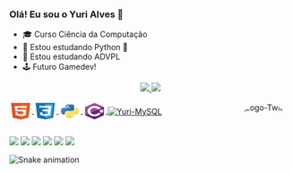 ### Olá! Eu sou o Yuri Alves 👋



- 🎓 Curso Ciência da Computação
- 📖 Estou estudando Python 🐍
- 📖 Estou estudando ADVPL
- 🕹️ Futuro Gamedev!

<div align="center">
  <a href="https://github.com/yurialvesL">
  <img height="150em" src="https://github-readme-stats.vercel.app/api?username=yurialvesL&show_icons=true&theme=dark&include_all_commits=true&count_private=true"/>
  <img height="150em" src="https://github-readme-stats.vercel.app/api/top-langs/?username=yurialvesL&layout=compact&langs_count=7&theme=dark"/>
</div>
  
  <div style="display: inline_block"><br>
  <img align="center" alt="Yuri-HTML" height="30" width="40" src="https://raw.githubusercontent.com/devicons/devicon/master/icons/html5/html5-original.svg">  
  <img align="center" alt="Yuri-CSS" height="30" width="40" src="https://raw.githubusercontent.com/devicons/devicon/master/icons/css3/css3-original.svg">
  <img align="center" alt="Yuri-Python" height="30" width="40" src="https://raw.githubusercontent.com/devicons/devicon/master/icons/python/python-original.svg">
  <img align="center" alt="Yuri-Csharp" height="30" width="40" src="https://raw.githubusercontent.com/devicons/devicon/master/icons/csharp/csharp-original.svg">
    <img align="center" alt="Yuri-MySQL" height="30" width="40" src="https://cdn.jsdelivr.net/gh/devicons/devicon/icons/mysql/mysql-original.svg" />
  <img align="right" alt="Logo-Twitch" height="150" style="border-radius:50px;" src="https://cdn.discordapp.com/attachments/794007422451580979/958121434159382578/logo_oficial1_1.png">
</div>
  
  ##
  
  <div> 
  <a href="https://www.youtube.com/channel/UCsyn5NJlHJ5AEgjA1tt_RoA" target="_blank"><img src="https://img.shields.io/badge/YouTube-FF0000?style=for-the-badge&logo=youtube&logoColor=white" target="_blank"></a>
  <a href="https://www.instagram.com/yuri_soad/" target="_blank"><img src="https://img.shields.io/badge/-Instagram-%23E4405F?style=for-the-badge&logo=instagram&logoColor=white" target="_blank"></a>
 	<a href="https://www.twitch.tv/cold_demon_" target="_blank"><img src="https://img.shields.io/badge/Twitch-9146FF?style=for-the-badge&logo=twitch&logoColor=white" target="_blank"></a>
 <a href="https://discord.gg/Ew6uYpp7b7" target="_blank"><img src="https://img.shields.io/badge/Discord-7289DA?style=for-the-badge&logo=discord&logoColor=white" target="_blank"></a> 
  <a href = "mailto:yurisoad2015@gmail.com"><img src="https://img.shields.io/badge/-Gmail-%23333?style=for-the-badge&logo=gmail&logoColor=white" target="_blank"></a>
  <a href="https://www.linkedin.com/in/yuri-alves-lima-247821192" target="_blank"><img src="https://img.shields.io/badge/-LinkedIn-%230077B5?style=for-the-badge&logo=linkedin&logoColor=white" target="_blank"></a> 
 
  ![Snake animation](https://github.com/yurialvesL/yurialvesL/blob/output/github-contribution-grid-snake.svg)
 
</div>
  
  
